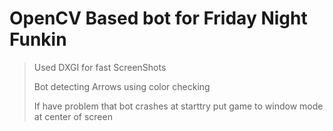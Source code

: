 OpenCV Based bot for Friday Night Funkin
=====================
>Used DXGI for fast ScreenShots
>
>Bot detecting Arrows using color checking
>
>If have problem that bot crashes at starttry put game to window mode at center of screen
